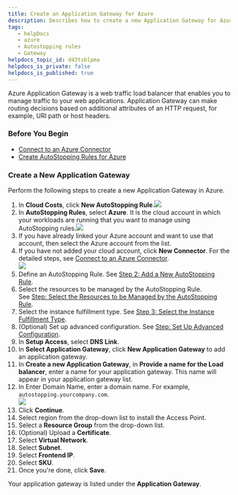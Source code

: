 ```yaml
---
title: Create an Application Gateway for Azure
description: Describes how to create a new Application Gateway for Azure.
tags: 
   - helpDocs
   - azure
   - Autostopping rules
   - Gateway
helpdocs_topic_id: d43tsblpma
helpdocs_is_private: false
helpdocs_is_published: true
---
```


Azure Application Gateway is a web traffic load balancer that enables you to manage traffic to your web applications. Application Gateway can make routing decisions based on additional attributes of an HTTP request, for example, URI path or host headers.

### Before You Begin

* [Connect to an Azure Connector](../cloud-cost-management/add-connectors/add-azure-connector.md)
* [Create AutoStopping Rules for Azure](../cloud-cost-management/add-connectors/create-auto-stopping-rules/create-auto-stopping-rules-for-azure.md)

### Create a New Application Gateway

Perform the following steps to create a new Application Gateway in Azure.

1. In **Cloud Costs**, click **New AutoStopping Rule**.[![](https://files.helpdocs.io/i5nl071jo5/articles/hiyi6xvj36/1627917097777/screenshot-2021-08-02-at-8-40-48-pm.png)](https://files.helpdocs.io/i5nl071jo5/articles/hiyi6xvj36/1627917097777/screenshot-2021-08-02-at-8-40-48-pm.png)
2. In **AutoStopping Rules**, select **Azure**. It is the cloud account in which your workloads are running that you want to manage using AutoStopping rules.[![](https://files.helpdocs.io/i5nl071jo5/articles/r5x5pvuqfn/1641314863202/screenshot-2022-01-04-at-10-17-19-pm.png)](https://files.helpdocs.io/i5nl071jo5/articles/r5x5pvuqfn/1641314863202/screenshot-2022-01-04-at-10-17-19-pm.png)
3. If you have already linked your Azure account and want to use that account, then select the Azure account from the list.
4. If you have not added your cloud account, click **New Connector**. For the detailed steps, see [Connect to an Azure Connector](../cloud-cost-management/add-connectors/add-azure-connector.md).  
[![](https://files.helpdocs.io/i5nl071jo5/articles/r5x5pvuqfn/1641313959022/screenshot-2022-01-04-at-10-02-26-pm.png)](https://files.helpdocs.io/i5nl071jo5/articles/r5x5pvuqfn/1641313959022/screenshot-2022-01-04-at-10-02-26-pm.png)
5. Define an AutoStopping Rule. See [Step 2: Add a New AutoStopping Rule](../cloud-cost-management/add-connectors/create-auto-stopping-rules/create-auto-stopping-rules-for-azure.md).
6. Select the resources to be managed by the AutoStopping Rule. See [Step: Select the Resources to be Managed by the AutoStopping Rule](../cloud-cost-management/add-connectors/create-auto-stopping-rules/create-auto-stopping-rules-for-azure.md).
7. Select the instance fulfillment type. See [Step 3: Select the Instance Fulfillment Type](../cloud-cost-management/add-connectors/create-auto-stopping-rules/create-auto-stopping-rules-for-azure.md).
8. (Optional) Set up advanced configuration. See [Step: Set Up Advanced Configuration](../cloud-cost-management/add-connectors/create-auto-stopping-rules/create-autostopping-rules-aws.md).
9. In **Setup Access**, select **DNS Link**.
10. In **Select Application Gateway**, click **New Application Gateway** to add an application gateway.
11. In **Create a new Application Gateway**, in **Provide a name for the Load balancer**, enter a name for your application gateway. This name will appear in your application gateway list.
12. In Enter Domain Name, enter a domain name. For example, `autostopping.yourcompany.com`.  
![](https://files.helpdocs.io/i5nl071jo5/articles/d43tsblpma/1643369405229/screenshot-2022-01-28-at-4-59-45-pm.png)
13. Click **Continue**.
14. Select region from the drop-down list to install the Access Point.
15. Select a **Resource Group** from the drop-down list.
16. (Optional) Upload a **Certificate**.
17. Select **Virtual Network**.
18. Select **Subnet**.
19. Select **Frontend IP**.
20. Select **SKU**.
21. Once you're done, click **Save**.  
  
Your application gateway is listed under the **Application Gateway**.

